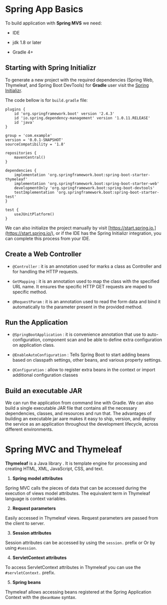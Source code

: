 # Spring App Basics

To build application with **Spring MVS** we need:

* IDE

* jdk 1.8 or later

* Gradle 4+


## Starting with Spring Initializr

To generate a new project with the required dependencies (Spring Web, Thymeleaf, and Spring Boot DevTools) for **Gradle** user visit the [Spring Initializr](https://start.spring.io/).

The code bellow is for `build.gradle` file:

```
plugins {
	id 'org.springframework.boot' version '2.4.3'
	id 'io.spring.dependency-management' version '1.0.11.RELEASE'
	id 'java'
}

group = 'com.example'
version = '0.0.1-SNAPSHOT'
sourceCompatibility = '1.8'

repositories {
	mavenCentral()
}

dependencies {
	implementation 'org.springframework.boot:spring-boot-starter-thymeleaf'
	implementation 'org.springframework.boot:spring-boot-starter-web'
	developmentOnly 'org.springframework.boot:spring-boot-devtools'
	testImplementation 'org.springframework.boot:spring-boot-starter-test'
}

test {
	useJUnitPlatform()
}
```

We can also initialize the project manually by visit [https://start.spring.io.](https://start.spring.io/), or if the IDE has the Spring Initializr integration, you can complete this process from your IDE.

## Create a Web Controller

* `@Controller` : it is an annotation used for marks a class as Controller and for handling the HTTP requests.

* `GetMapping` : it is an annotation used to map the class with the specified URL name. It ensures the specific HTTP GET requests are maped to specific method.

* `@RequestParam` : it is an annotation  used to read the form data and bind it automatically to the parameter present in the provided method.

## Run the Application

* `@SpringBootApplication` : it is convenience annotation that use to auto-configuration, component scan and be able to define extra configuration on application class.

* `@EnableAutoConfiguration` : Tells Spring Boot to start adding beans based on classpath settings, other beans, and various property settings.

* `@Configuration` : allow to register extra beans in the context or import additional configuration classes

## Build an executable JAR

We can run the application from command line with Gradle. We can also build a single executable JAR file that contains all the necessary dependencies, classes, and resources and run that. The advantages of building an executable jar aare makes it easy to ship, version, and deploy the service as an application throughout the development lifecycle, across different environments.

# Spring MVC and Thymeleaf

**Thymeleaf** is a Java library . It is template engine for processing and creating HTML, XML, JavaScript, CSS, and text.

1. **Spring model attributes**

Spring MVC calls the pieces of data that can be accessed during the execution of views model attributes. The equivalent term in Thymeleaf language is context variables.

2. **Request parameters**

Easily accessed in Thymeleaf views. Request parameters are passed from the client to server.

3. **Session attributes**

Session attributes can be accessed by using the `session.` prefix or Or by using `#session`.

4. **ServletContext attributes**

To access ServletContext attributes in Thymeleaf you can use the `#servletContext.` prefix.

5. **Spring beans**

Thymeleaf allows accessing beans registered at the Spring Application Context with the `@beanName` syntax.